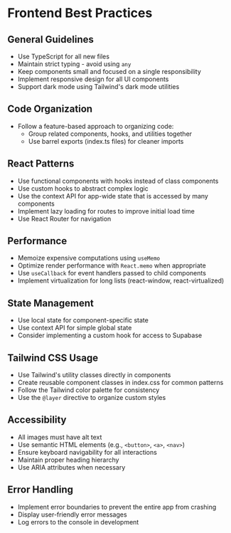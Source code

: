 # Frontend Best Practices

## General Guidelines

- Use TypeScript for all new files
- Maintain strict typing - avoid using `any`
- Keep components small and focused on a single responsibility
- Implement responsive design for all UI components
- Support dark mode using Tailwind's dark mode utilities

## Code Organization

- Follow a feature-based approach to organizing code:
  - Group related components, hooks, and utilities together
  - Use barrel exports (index.ts files) for cleaner imports

## React Patterns

- Use functional components with hooks instead of class components
- Use custom hooks to abstract complex logic
- Use the context API for app-wide state that is accessed by many components
- Implement lazy loading for routes to improve initial load time
- Use React Router for navigation

## Performance

- Memoize expensive computations using `useMemo`
- Optimize render performance with `React.memo` when appropriate
- Use `useCallback` for event handlers passed to child components
- Implement virtualization for long lists (react-window, react-virtualized)

## State Management

- Use local state for component-specific state
- Use context API for simple global state
- Consider implementing a custom hook for access to Supabase

## Tailwind CSS Usage

- Use Tailwind's utility classes directly in components
- Create reusable component classes in index.css for common patterns
- Follow the Tailwind color palette for consistency
- Use the `@layer` directive to organize custom styles

## Accessibility

- All images must have alt text
- Use semantic HTML elements (e.g., `<button>`, `<a>`, `<nav>`)
- Ensure keyboard navigability for all interactions
- Maintain proper heading hierarchy
- Use ARIA attributes when necessary

## Error Handling

- Implement error boundaries to prevent the entire app from crashing
- Display user-friendly error messages
- Log errors to the console in development 